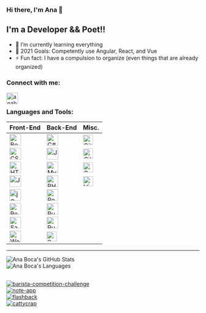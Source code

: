 ### Hi there, I'm Ana 👋

## I'm a Developer && Poet!!

- 🌱 I’m currently learning everything
- 🥅 2021 Goals: Competently use Angular, React, and Vue
- ⚡ Fun fact: I have a compulsion to organize (even things that are already organized)

### Connect with me:

[<img align="left" alt="anaboca | LinkedIn" width="30px" src="https://cdn.iconscout.com/icon/free/png-512/linkedin-42-151143.png" />][linkedin]

<br />

### Languages and Tools:

| Front-End                                                                                                                      | Back-End                                                                                                                     | Misc.                                                                                                                                               |
| ------------------------------------------------------------------------------------------------------------------------------ | ---------------------------------------------------------------------------------------------------------------------------- | --------------------------------------------------------------------------------------------------------------------------------------------------- |
| <img align="left" alt="Bootstrap" width="30px" src="https://cdn.iconscout.com/icon/free/png-512/bootstrap-226077.png" />       | <img align="left" alt="C#" width="30px" src="https://cdn.iconscout.com/icon/free/png-512/csharp-1-1175241.png" />            | <img align="left" alt="Git" width="26px" src="https://cdn.iconscout.com/icon/free/png-256/git-225996.png" />                                        |
| <img align="left" alt="CSS3" width="30px" src="https://cdn.iconscout.com/icon/free/png-512/css3-9-1175237.png" />              | <img align="left" alt="Java" width="30px" src="https://cdn.iconscout.com/icon/free/png-256/java-58-1174951.png" />           | <img align="left" alt="GitHub" width="26px" src="https://cdn.iconscout.com/icon/free/png-256/github-2506802-2100702.png" />                         |
| <img align="left" alt="HTML5" width="30px" src="https://cdn.iconscout.com/icon/free/png-512/html5-10-569380.png" />            | <img align="left" alt="MySQL" width="30px" src="https://cdn.iconscout.com/icon/free/png-512/mysql-19-1174939.png" />         | <img align="left" alt="OOP" width="26px" src="https://miro.medium.com/max/300/0*goJuBKoyL-zZX4RB.png" />                                            |
| <img align="left" alt="JavaScript" width="30px" src="https://cdn.iconscout.com/icon/free/png-512/javascript-24-1174950.png" /> | <img align="left" alt="PHP" width="30px" src="https://cdn.iconscout.com/icon/free/png-256/php-99-1175127.png" />             | <img align="left" alt="Visual Studio Code" width="26px" src="https://cdn.iconscout.com/icon/free/png-512/visual-studio-code-1868941-1583105.png" /> |
| <img align="left" alt="jQuery" width="30px" src="https://cdn.iconscout.com/icon/free/png-512/jquery-10-1175155.png" />         | <img align="left" alt="PostgreSQL" width="30px" src="https://cdn.iconscout.com/icon/free/png-512/postgresql-5-569524.png" /> |
| <img align="left" alt="React" width="30px" src="https://cdn.iconscout.com/icon/free/png-512/react-4-1175110.png" />            | <img align="left" alt="Ruby" width="30px" src="https://cdn.iconscout.com/icon/free/png-256/ruby-46-1175101.png" />           |
| <img align="left" alt="Sass" width="30px" src="https://cdn.iconscout.com/icon/free/png-256/sass-226054.png" />                 | <img align="left" alt="Ruby on Rails" width="30px" src="https://cdn.iconscout.com/icon/free/png-512/rails-2-1175112.png" />  |
| <img align="left" alt="Webpack" width="30px" src="https://cdn.iconscout.com/icon/free/png-512/webpack-3-1174982.png" />        | <img align="left" alt="SQL" width="26px" src="https://cdn.iconscout.com/icon/free/png-512/sql-29-1127899.png" />             |

---

![Ana Boca's GitHub Stats](https://github-readme-stats.vercel.app/api?username=AnaBoca&show_icons=true&theme=radical&count_private=true&include_all_commits=true)  
![Ana Boca's Languages](https://github-readme-stats.vercel.app/api/top-langs/?username=AnaBoca&layout=compact&theme=radical&hide=ruby,coffeescript)

##

[![barista-competition-challenge](https://github-readme-stats.vercel.app/api/pin/?username=AnaBoca&repo=barista-competition-challenge&theme=radical)](https://github.com/AnaBoca/barista-competition-challenge)  
[![note-app](https://github-readme-stats.vercel.app/api/pin/?username=AnaBoca&repo=note-app&theme=radical)](https://github.com/AnaBoca/note-app)  
[![flashback](https://github-readme-stats.vercel.app/api/pin/?username=AnaBoca&repo=flashback&theme=radical)](https://github.com/AnaBoca/flashback)  
[![cattycrap](https://github-readme-stats.vercel.app/api/pin/?username=AnaBoca&repo=cattycrap&theme=radical)](https://github.com/AnaBoca/cattycrap)

[linkedin]: https://www.linkedin.com/in/anaboca/
